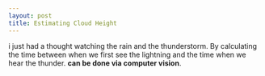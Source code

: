 ```yaml
---
layout: post
title: Estimating Cloud Height  
---
```

i just had a thought  watching the rain and the thunderstorm.
By calculating the time between when we first see the lightning and the time when we hear the thunder.
**can be done via computer vision**.
